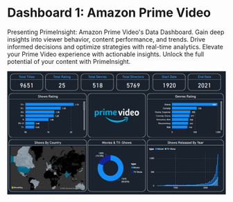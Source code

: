 # Dashboard 1: Amazon Prime Video

Presenting PrimeInsight: Amazon Prime Video's Data Dashboard. Gain deep insights into viewer behavior, content performance, and trends. Drive informed decisions and optimize strategies with real-time analytics. Elevate your Prime Video experience with actionable insights. Unlock the full potential of your content with PrimeInsight.

![Amazon Prime Video Dashboard](https://github.com/nolo5991/Power-BI-Projects/blob/main/Amazon%20Prime%20Video%20Dashboard/Amazon%20Prime%20Video%20Dashboard.png)

